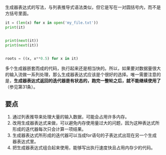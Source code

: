 生成器表达式的写法，与列表推导式语法类似，但它是写在一对圆括号内，而不是方括号里面。

```python
it = (len(x) for x in open('my_file.txt'))
print(it)


print(next(it))
print(next(it))


roots = ((x, x**0.5) for x in it)
```

多个生成器嵌套而成的代码，执行起来还是相当快的。所以，如果要对数据量很大的输入流做一系列处理，那么生成器表达式应该是个很好的选择。唯一需要注意的是，**生成器表达式返回的迭代器是有状态的，跑完一整轮之后，就不能继续使用了**（参见第31条）。

## 要点

1. 通过列表推导来处理大量的输入数据，可能会占用许多内存。
2. 改用生成器表达式来做，可以避免内存使用量过大的问题，因为这种表达式所形成的迭代器每次只会计算一项结果。
3. 生成器表达式所形成的迭代器可以当成for语句的子表达式出现在另一个生成器表达式里。
4. 把生成器表达式组合起来使用，能够写出执行速度快且占用内存少的代码。